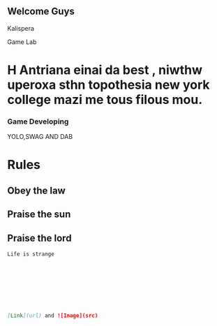 ## Welcome Guys

Kalispera

Game Lab
# H Antriana einai da best , niwthw uperoxa sthn topothesia new york college mazi me tous filous mou.

### Game Developing

YOLO,SWAG AND DAB
# Rules
## Obey the law
## Praise the sun
## Praise the lord
```markdown
Life is strange









[Link](url) and ![Image](src)
```

